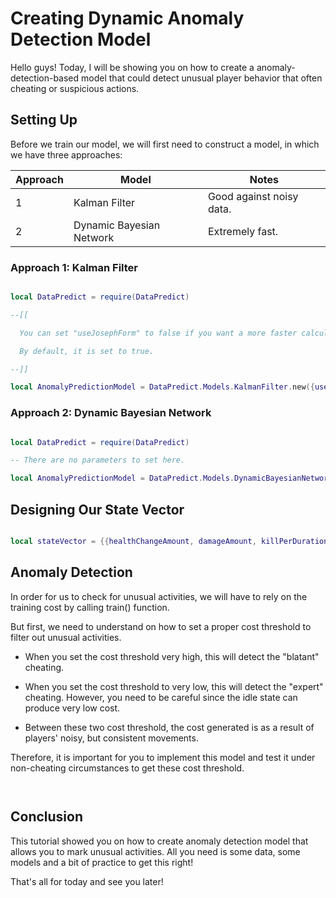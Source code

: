 # Creating Dynamic Anomaly Detection Model

Hello guys! Today, I will be showing you on how to create a anomaly-detection-based model that could detect unusual player behavior that often cheating or suspicious actions.

## Setting Up

Before we train our model, we will first need to construct a model, in which we have three approaches:

| Approach | Model                    | Notes                    |
| -------- | -------------------------| ------------------------ |
| 1        | Kalman Filter            | Good against noisy data. |
| 2        | Dynamic Bayesian Network | Extremely fast.          |

### Approach 1: Kalman Filter

```lua

local DataPredict = require(DataPredict)

--[[

  You can set "useJosephForm" to false if you want a more faster calculation by trading numerical stability and accuracy.

  By default, it is set to true. 

--]]

local AnomalyPredictionModel = DataPredict.Models.KalmanFilter.new({useJosephForm = true})

```

### Approach 2: Dynamic Bayesian Network

```lua

local DataPredict = require(DataPredict)

-- There are no parameters to set here.

local AnomalyPredictionModel = DataPredict.Models.DynamicBayesianNetwork.new()

```

## Designing Our State Vector

```lua

local stateVector = {{healthChangeAmount, damageAmount, killPerDurationFromLastKill}}

```

## Anomaly Detection

In order for us to check for unusual activities, we will have to rely on the training cost by calling train() function.

But first, we need to understand on how to set a proper cost threshold to filter out unusual activities.

* When you set the cost threshold very high, this will detect the "blatant" cheating.

* When you set the cost threshold to very low, this will detect the "expert" cheating. However, you need to be careful since the idle state can produce very low cost.

* Between these two cost threshold, the cost generated is as a result of players' noisy, but consistent movements.

Therefore, it is important for you to implement this model and test it under non-cheating circumstances to get these cost threshold.

```lua



```

## Conclusion

This tutorial showed you on how to create anomaly detection model that allows you to mark unusual activities. All you need is some data, some models and a bit of practice to get this right!

That's all for today and see you later!
